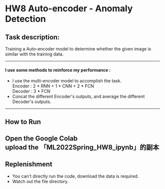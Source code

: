 # HW8 Auto-encoder - Anomaly Detection 
## Task description:
Training a Auto-encoder model to determine whether the given image is similar with the training data.

--------------------------------------------------------------
#### I use some methods to reinforce my performance : <br>
* I use the multi-encoder model to accomplish the task.<br>
Encoder : 2 * RNN + 1 * CNN + 2 * FCN <br>
Decoder : 3 * FCN <br>
* Concat the different Encoder's outputs, and average the different Decoder's outputs. <br>
--------------------------------------------------------------
## How to Run
Open the Google Colab<br>
upload the 「ML2022Spring_HW8_ipynb」的副本 <br>
--------------------------------------------------------------
## Replenishment
* You can't directly run the code, download the data is required.
* Watch out the file directory.

